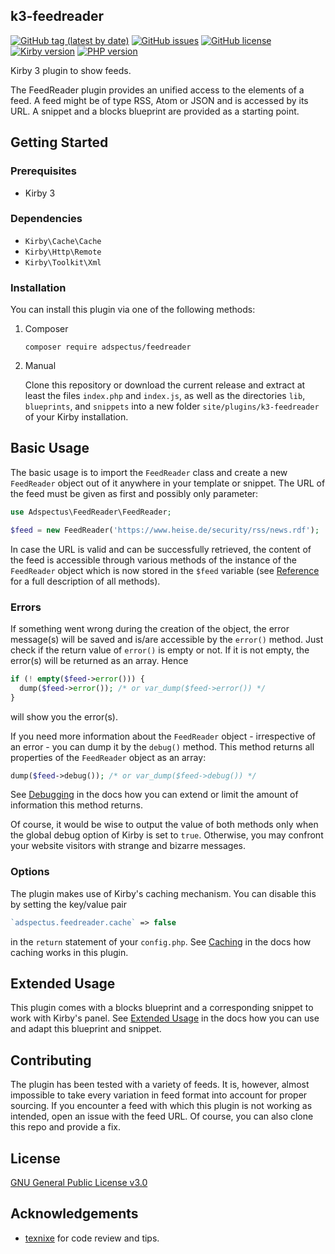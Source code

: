 ## k3-feedreader
[![GitHub tag (latest by date)](https://img.shields.io/github/v/tag/Adspectus/k3-feedreader?style=flat-square&label=Version)](https://github.com/Adspectus/k3-feedreader/releases)
[![GitHub issues](https://img.shields.io/github/issues/Adspectus/k3-feedreader?style=flat-square&label=Issues)](https://github.com/Adspectus/k3-feedreader/issues)
[![GitHub license](https://img.shields.io/github/license/Adspectus/k3-feedreader?style=flat-square&label=License)](https://github.com/Adspectus/k3-feedreader/blob/master/LICENSE)
[![Kirby version](https://img.shields.io/static/v1?label=Kirby&message=3&color=yellow&style=flat-square)](https://getkirby.com/)
[![PHP version](https://img.shields.io/static/v1?label=PHP&message=7.3%2B&color=8892bf&style=flat-square)](https://php.net/)


Kirby 3 plugin to show feeds.

The FeedReader plugin provides an unified access to the elements of a feed. A feed might be of type RSS, Atom or JSON and is accessed by its URL. A snippet and a blocks blueprint are provided as a starting point.

## Getting Started

### Prerequisites

* Kirby 3

### Dependencies

* `Kirby\Cache\Cache`
* `Kirby\Http\Remote`
* `Kirby\Toolkit\Xml`

### Installation

You can install this plugin via one of the following methods:

1. Composer

       composer require adspectus/feedreader

2. Manual

   Clone this repository or download the current release and extract at least the files `index.php` and `index.js`, as well as the directories `lib`, `blueprints`, and `snippets` into a new folder `site/plugins/k3-feedreader` of your Kirby installation.

## Basic Usage

The basic usage is to import the `FeedReader` class and create a new `FeedReader` object out of it anywhere in your template or snippet. The URL of the feed must be given as first and possibly only parameter:

```php
use Adspectus\FeedReader\FeedReader;

$feed = new FeedReader('https://www.heise.de/security/rss/news.rdf');
```

In case the URL is valid and can be successfully retrieved, the content of the feed is accessible through various methods of the instance of the `FeedReader` object which is now stored in the `$feed` variable (see [Reference](doc#reference) for a full description of all methods).

### Errors

If something went wrong during the creation of the object, the error message(s) will be saved and is/are accessible by the `error()` method. Just check if the return value of `error()` is empty or not. If it is not empty, the error(s) will be returned as an array. Hence

```php
if (! empty($feed->error())) {
  dump($feed->error()); /* or var_dump($feed->error()) */
}
```

will show you the error(s).

If you need more information about the `FeedReader` object - irrespective of an error - you can dump it by the `debug()` method. This method returns all properties of the `FeedReader` object as an array:

```php
dump($feed->debug()); /* or var_dump($feed->debug()) */
```

See [Debugging](doc#debugging) in the docs how you can extend or limit the amount of information this method returns.

Of course, it would be wise to output the value of both methods only when the global debug option of Kirby is set to `true`. Otherwise, you may confront your website visitors with strange and bizarre messages.

### Options

The plugin makes use of Kirby's caching mechanism. You can disable this by setting the key/value pair

```php
`adspectus.feedreader.cache` => false
```

in the `return` statement of your `config.php`. See [Caching](doc#caching) in the docs how caching works in this plugin.

## Extended Usage

This plugin comes with a blocks blueprint and a corresponding snippet to work with Kirby's panel. See [Extended Usage](doc#extended-usage) in the docs how you can use and adapt this blueprint and snippet.


## Contributing

The plugin has been tested with a variety of feeds. It is, however, almost impossible to take every variation in feed format into account for proper sourcing. If you encounter a feed with which this plugin is not working as intended, open an issue with the feed URL. Of course, you can also clone this repo and provide a fix.

## License

[GNU General Public License v3.0](LICENSE)

## Acknowledgements

* [texnixe](https://forum.getkirby.com/u/texnixe/) for code review and tips.
